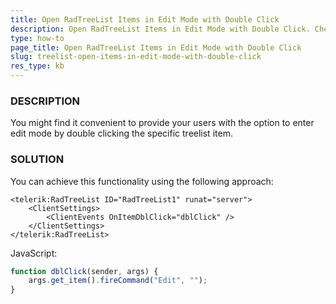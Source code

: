 ```yaml
---
title: Open RadTreeList Items in Edit Mode with Double Click
description: Open RadTreeList Items in Edit Mode with Double Click. Check it now!
type: how-to
page_title: Open RadTreeList Items in Edit Mode with Double Click
slug: treelist-open-items-in-edit-mode-with-double-click
res_type: kb
---
```


### DESCRIPTION  
 
 You might find it convenient to provide your users with the option to enter edit mode by double clicking the specific treelist item.  
  

### SOLUTION

You can achieve this functionality using the following approach:


```ASP.NET
<telerik:RadTreeList ID="RadTreeList1" runat="server">
    <ClientSettings>
        <ClientEvents OnItemDblClick="dblClick" />
    </ClientSettings>
</telerik:RadTreeList>
```

JavaScript:


```JavaScript
function dblClick(sender, args) {
    args.get_item().fireCommand("Edit", "");
}
```





